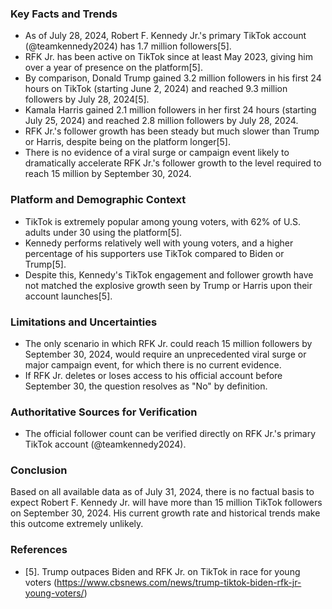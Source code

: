 ### Key Facts and Trends

- As of July 28, 2024, Robert F. Kennedy Jr.'s primary TikTok account (@teamkennedy2024) has 1.7 million followers[5].
- RFK Jr. has been active on TikTok since at least May 2023, giving him over a year of presence on the platform[5].
- By comparison, Donald Trump gained 3.2 million followers in his first 24 hours on TikTok (starting June 2, 2024) and reached 9.3 million followers by July 28, 2024[5].
- Kamala Harris gained 2.1 million followers in her first 24 hours (starting July 25, 2024) and reached 2.8 million followers by July 28, 2024.
- RFK Jr.'s follower growth has been steady but much slower than Trump or Harris, despite being on the platform longer[5].
- There is no evidence of a viral surge or campaign event likely to dramatically accelerate RFK Jr.'s follower growth to the level required to reach 15 million by September 30, 2024.

### Platform and Demographic Context

- TikTok is extremely popular among young voters, with 62% of U.S. adults under 30 using the platform[5].
- Kennedy performs relatively well with young voters, and a higher percentage of his supporters use TikTok compared to Biden or Trump[5].
- Despite this, Kennedy's TikTok engagement and follower growth have not matched the explosive growth seen by Trump or Harris upon their account launches[5].

### Limitations and Uncertainties

- The only scenario in which RFK Jr. could reach 15 million followers by September 30, 2024, would require an unprecedented viral surge or major campaign event, for which there is no current evidence.
- If RFK Jr. deletes or loses access to his official account before September 30, the question resolves as "No" by definition.

### Authoritative Sources for Verification

- The official follower count can be verified directly on RFK Jr.'s primary TikTok account (@teamkennedy2024).

### Conclusion

Based on all available data as of July 31, 2024, there is no factual basis to expect Robert F. Kennedy Jr. will have more than 15 million TikTok followers on September 30, 2024. His current growth rate and historical trends make this outcome extremely unlikely.

### References

- [5]. Trump outpaces Biden and RFK Jr. on TikTok in race for young voters (https://www.cbsnews.com/news/trump-tiktok-biden-rfk-jr-young-voters/)